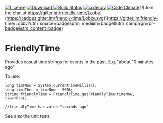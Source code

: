 [![License](https://img.shields.io/badge/License-Apache%202.0-blue.svg)](https://opensource.org/licenses/Apache-2.0)
[![Download](https://api.bintray.com/packages/bellabling/bellabling-maven/friendly-time/images/download.svg) ](https://bintray.com/bellabling/bellabling-maven/friendly-time/_latestVersion)
[![Build Status](https://travis-ci.org/barrydrink/friendly-time.svg?branch=master)](https://travis-ci.org/barrydrink/friendly-time)
[![codecov](https://codecov.io/gh/barrydrink/friendly-time/branch/master/graph/badge.svg)](https://codecov.io/gh/barrydrink/friendly-time)
[![Code Climate](https://codeclimate.com/github/barrydrink/friendly-time/badges/gpa.svg)](https://codeclimate.com/github/barrydrink/friendly-time)
[![Join the chat at https://gitter.im/friendly-time/Lobby](https://badges.gitter.im/friendly-time/Lobby.svg)](https://gitter.im/friendly-time/Lobby?utm_source=badge&utm_medium=badge&utm_campaign=pr-badge&utm_content=badge)



# FriendlyTime

Provides casual time strings for events in the past. E.g. "about 10 minutes ago".

To use:

```
long timeNow = System.currentTimeMillis();
long timeThen = timeNow - 5000;
String friendlyTime = FriendlyTime.getFriendlyTime(timeNow, timeThen));

//friendlyTime has value "seconds ago"
```

See also the unit tests.
